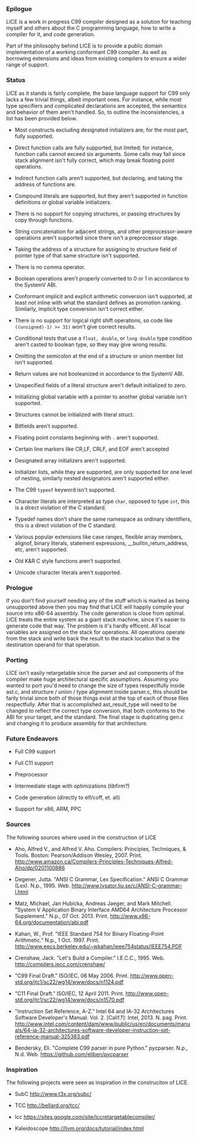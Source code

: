 ### Epilogue
LICE is a work in progress C99 compiler designed as a solution for
teaching myself and others about the C programming language, how to
write a compiler for it, and code generation.

Part of the philosophy behind LICE is to provide a public domain
implementation of a working conformant C99 compiler. As well as borrowing
extensions and ideas from existing compilers to ensure a wider range of
support.

### Status
LICE as it stands is fairly complete, the base language support for C99
only lacks a few trivial things, albeit important ones. For instance, while
most type specifiers and complicated declarations are accepted, the semantics
and behavior of them aren't handled. So, to outline the inconsistencies,
a list has been provided below.

-   Most constructs excluding designated initializers are, for the most part,
    fully supported.

-   Direct function calls are fully supported, but limited; for instance,
    function calls cannot exceed six arguments. Some calls may fail since
    stack alignment isn't fully correct, which may break floating point
    operations.

-   Indirect function calls aren't supported, but declaring, and taking
    the address of functions are.

-   Compound literals are supported, but they aren't supported in function
    definitions or global variable initializers.

-   There is no support for copying structures, or passing structures by
    copy through functions.

-   String concatenation for adjacent strings, and other preprocessor-aware
    operations aren't supported since there isn't a preprocessor stage.

-   Taking the address of a structure for assigning to structure field of pointer
    type of that same structure isn't supported.

-   There is no comma operator.

-   Boolean operations aren't properly converted to 0 or 1 in accordance
    to the SystemV ABI.

-   Conformant implicit and explicit arithmetic conversion isn't supported,
    at least not inline with what the standard defines as promotion ranking.
    Similarly, implicit type conversion isn't correct either.

-   There is no support for logical right shift operations, so code like
    `((unsigned)-1) >> 31)` won't give correct results.

-   Conditional tests that use a `float, double`, or `long double` type
    condition aren't casted to boolean type, so they may give wrong
    results.

-   Omitting the semicolon at the end of a structure or union member list
    isn't supported.

-   Return values are not booleanized in accordance to the SystemV ABI.

-   Unspecified fields of a literal structure aren't default initialized
    to zero.

-   Initializing global variable with a pointer to another global variable
    isn't supported.

-   Structures cannot be initialized with literal struct.

-   Bitfields aren't supported.

-   Floating point constants beginning with `.` aren't supported.

-   Certain line markers like CR,LF, CRLF, and EOF aren't accepted

-   Designated array initializers aren't supported.

-   Initializer lists, while they are supported, are only supported for one
    level of nesting, similarly nested designators aren't supported either.

-   The C99 `typeof` keyword isn't supported.

-   Character literals are interpreted as type `char`, opposed to type `int`,
    this is a direct violation of the C standard.

-   Typedef names don't share the same namespace as ordinary identifiers, this
    is a direct violation of the C standard.

-   Various popular extensions like case ranges, flexible array members, alignof,
    binary literals, statement expressions, __builtin_return_address, etc,
    aren't supported.

-   Old K&R C style functions aren't supported.

-   Unicode character literals aren't supported.

### Prologue
If you don't find yourself needing any of the stuff which is marked as being
unsupported above then you may find that LICE will happily compile your
source into x86-64 assembly. The code generation is close from optimal.
LICE treats the entire system as a giant stack machine, since it's easier
to generate code that way. The problem is it's hardly efficent. All local
variables are assigned on the stack for operations. All operations operate
from the stack and write back the result to the stack location that is
the destination operand for that operation.

### Porting
LICE isn't easily retargetable since the parser and ast components of the
compiler make huge architectural specific assumptions. Assuming you wanted
to port you'd need to change the size of types respectfully inside ast.c,
and structure / union / type alignment inside parser.c, this should be farily
trivial since both of those things exist at the top of each of those files
respectfully. After that is accomplished ast_result_type will need to be
changed to reflect the correct type conversion, that both conforms to
the ABI for your target, and the standard. The final stage is duplicating
gen.c and changing it to produce assembly for that architecture.


### Future Endeavors
-   Full C99 support

-   Full C11 support

-   Preprocessor

-   Intermediate stage with optimizations (libfirm?)

-   Code generation (directly to elf/coff, et. all)

-   Support for x86, ARM, PPC

### Sources
The following sources where used in the construction of LICE

-   Aho, Alfred V., and Alfred V. Aho. Compilers: Principles, Techniques, & Tools. Boston: Pearson/Addison Wesley, 2007. Print.
    http://www.amazon.ca/Compilers-Principles-Techniques-Alfred-Aho/dp/0201100886

-   Degener, Jutta. "ANSI C Grammar, Lex Specification." ANSI C Grammar (Lex). N.p., 1995. Web.
    http://www.lysator.liu.se/c/ANSI-C-grammar-l.html

-   Matz, Michael, Jan Hubicka, Andreas Jaeger, and Mark Mitchell. "System V Application Binary Interface AMD64 Architecture Processor Supplement." N.p., 07 Oct. 2013. Print.
    http://www.x86-64.org/documentation/abi.pdf

-   Kahan, W., Prof. "IEEE Standard 754 for Binary Floating-Point Arithmetic." N.p., 1 Oct. 1997. Print.
    http://www.eecs.berkeley.edu/~wkahan/ieee754status/IEEE754.PDF

-   Crenshaw, Jack. "Let's Build a Compiler." I.E.C.C., 1995. Web.
    http://compilers.iecc.com/crenshaw/

-   "C99 Final Draft." ISO/IEC, 06 May 2006. Print.
    http://www.open-std.org/jtc1/sc22/wg14/www/docs/n1124.pdf

-   "C11 Final Draft." ISO/IEC, 12 April 2011. Print.
    http://www.open-std.org/jtc1/sc22/wg14/www/docs/n1570.pdf

-   "Instruction Set Reference, A-Z." Intel 64 and IA-32 Architectures Software Developer's Manual. Vol. 2. [Calif.?]: Intel, 2013. N. pag. Print.
    http://www.intel.com/content/dam/www/public/us/en/documents/manuals/64-ia-32-architectures-software-developer-instruction-set-reference-manual-325383.pdf

-   Bendersky, Eli. "Complete C99 parser in pure Python." pycparser. N.p., N.d. Web.
    https://github.com/eliben/pycparser

### Inspiration
The following projects were seen as inspiration in the construciton of
LICE.

-   SubC
    http://www.t3x.org/subc/

-   TCC
    http://bellard.org/tcc/

-   lcc
    https://sites.google.com/site/lccretargetablecompiler/

-   Kaleidoscope
    http://llvm.org/docs/tutorial/index.html
